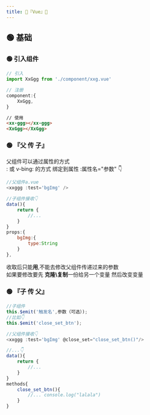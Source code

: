 ```yaml
---
title: 🥝『Vue』🥝
---
```



## 🟢 基础

### 🟢 引入组件
```js
// 引入
import XxGgg from './component/xxg.vue'
```
```js
// 注册
component:{
    XxGgg,
}
```
```html
// 使用
<xx-ggg></xx-ggg>
<XxGgg></XxGgg>
```





### 🟢 『父 传 子』
父组件可以通过属性的方式   
: 或 v-bing: 的方式 绑定到属性 :属性名="参数"
👇
```js
//父组件a.vue
<xxggg :test='bgImg' />
```
```js
//子组件接收👇 
data(){
    return {
        //...
    }
} 
props:{
    bgImg:{
        type:String
    }
},
```
收取后只能**用**,不能去修改父组件传递过来的参数  
如果要修改要先 **克隆\复制**一份给另一个变量 然后改变变量

### 🟢 『子 传 父』
```js
//子组件
this.$emit('触发名',参数（可选）);
//比如👇
this.$emit('close_set_btn');
```
```js
//父组件接收👇
<xxggg :test='bgImg' @close_set="close_set_btn()"/>

//...👇
data(){
    return {
        //...
    }
} 
methods{
    close_set_btn(){
        //... console.log("lalala")
    }
}
```
